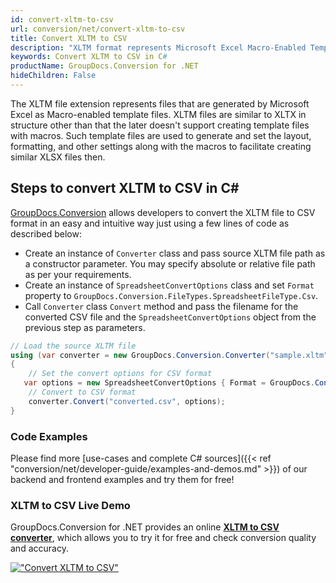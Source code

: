 ```yaml
---
id: convert-xltm-to-csv
url: conversion/net/convert-xltm-to-csv
title: Convert XLTM to CSV
description: "XLTM format represents Microsoft Excel Macro-Enabled Template with .xltm extension. Learn how to convert XLTM to CSV file programmatically in C# language using GroupDocs.Conversion for .NET library."
keywords: Convert XLTM to CSV in C#
productName: GroupDocs.Conversion for .NET
hideChildren: False
---
```


The XLTM file extension represents files that are generated by Microsoft Excel as Macro-enabled template files. XLTM files are similar to XLTX in structure other than that the later doesn't support creating template files with macros. Such template files are used to generate and set the layout, formatting, and other settings along with the macros to facilitate creating similar XLSX files then.

## Steps to convert XLTM to CSV in C#

[GroupDocs.Conversion](https://products.groupdocs.com/conversion/net) allows developers to convert the XLTM file to CSV format in an easy and intuitive way just using a few lines of code as described below:

* Create an instance of `Converter` class and pass source XLTM file path as a constructor parameter. You may specify absolute or relative file path as per your requirements. 
* Create an instance of `SpreadsheetConvertOptions` class and set `Format` property to `GroupDocs.Conversion.FileTypes.SpreadsheetFileType.Csv`.
* Call `Converter` class `Convert` method and pass the filename for the converted CSV file and the `SpreadsheetConvertOptions` object from the previous step as parameters.

```csharp
// Load the source XLTM file
using (var converter = new GroupDocs.Conversion.Converter("sample.xltm"))
{
    // Set the convert options for CSV format
   var options = new SpreadsheetConvertOptions { Format = GroupDocs.Conversion.FileTypes.SpreadsheetFileType.Csv };
    // Convert to CSV format
    converter.Convert("converted.csv", options);
}
```

### Code Examples

Please find more [use-cases and complete C# sources]({{< ref "conversion/net/developer-guide/examples-and-demos.md" >}}) of our backend and frontend examples and try them for free!

### XLTM to CSV Live Demo

GroupDocs.Conversion for .NET provides an online [**XLTM to CSV converter**](https://products.groupdocs.app/conversion/xltm-to-csv), which allows you to try it for free and check conversion quality and accuracy.

[!["Convert XLTM to CSV"](conversion/net/images/convert-to-csv/convert-xltm-to-csv.png)](https://products.groupdocs.app/conversion/xltm-to-csv)
